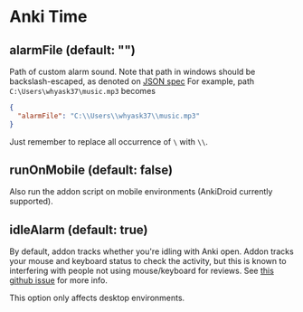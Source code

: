 # Anki Time

## alarmFile (default: "")

Path of custom alarm sound. Note that path in windows should be backslash-escaped, as denoted on [JSON spec](https://www.json.org/) For example, path `C:\Users\whyask37\music.mp3` becomes

```json
{
  "alarmFile": "C:\\Users\\whyask37\\music.mp3"
}
```

Just remember to replace all occurrence of `\` with `\\`.

## runOnMobile (default: false)

Also run the addon script on mobile environments (AnkiDroid currently supported).

## idleAlarm (default: true)

By default, addon tracks whether you're idling with Anki open. Addon tracks your mouse and keyboard status to check the activity, but this is known to interfering with people not using mouse/keyboard for reviews. See [this github issue](https://github.com/trgkanki/ankitime/issues/5) for more info.

This option only affects desktop environments.

